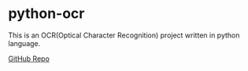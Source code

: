 # python-ocr
This is an OCR(Optical Character Recognition) project written in python language.

[GitHub Repo](https://github.com/ErdemIpek/python-ocr)
